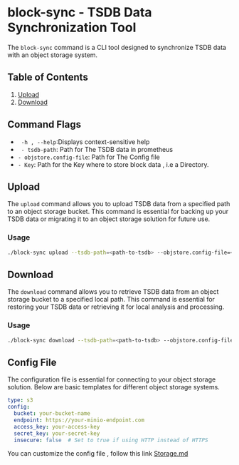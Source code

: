 
# block-sync - TSDB Data Synchronization Tool


The `block-sync` command is a CLI tool designed to synchronize TSDB data with an object storage system. 

## Table of Contents

1. [Upload](#upload)
2. [Download](#download)

## Command Flags

- ``` -h , --help```:Displays context-sensitive help 
- ``` - tsdb-path```: Path for The TSDB data in prometheus
- ```- objstore.config-file```: Path for The Config file
- ```- Key```: Path for the Key where to store block data , i.e a Directory. 

## Upload

The `upload` command allows you to upload TSDB data from a specified path to an object storage bucket. This command is essential for backing up your TSDB data or migrating it to an object storage solution for future use.

### Usage

```bash
./block-sync upload --tsdb-path=<path-to-tsdb> --objstore.config-file=<path-to-config> --key=<object-key>


```
## Download

The `download` command allows you to retrieve TSDB data from an object storage bucket to a specified local path. This command is essential for restoring your TSDB data or retrieving it for local analysis and processing.

### Usage

```bash
./block-sync download --tsdb-path=<path-to-tsdb> --objstore.config-file=<path-to-config> --key=<object-key>
```
## Config File

The configuration file is essential for connecting to your object storage solution. Below are basic templates for different object storage systems.

```yaml
type: s3
config:
  bucket: your-bucket-name
  endpoint: https://your-minio-endpoint.com
  access_key: your-access-key
  secret_key: your-secret-key
  insecure: false  # Set to true if using HTTP instead of HTTPS
```
You can customize the config file ,  follow this link [Storage.md](https://thanos.io/tip/thanos/storage.md/)

